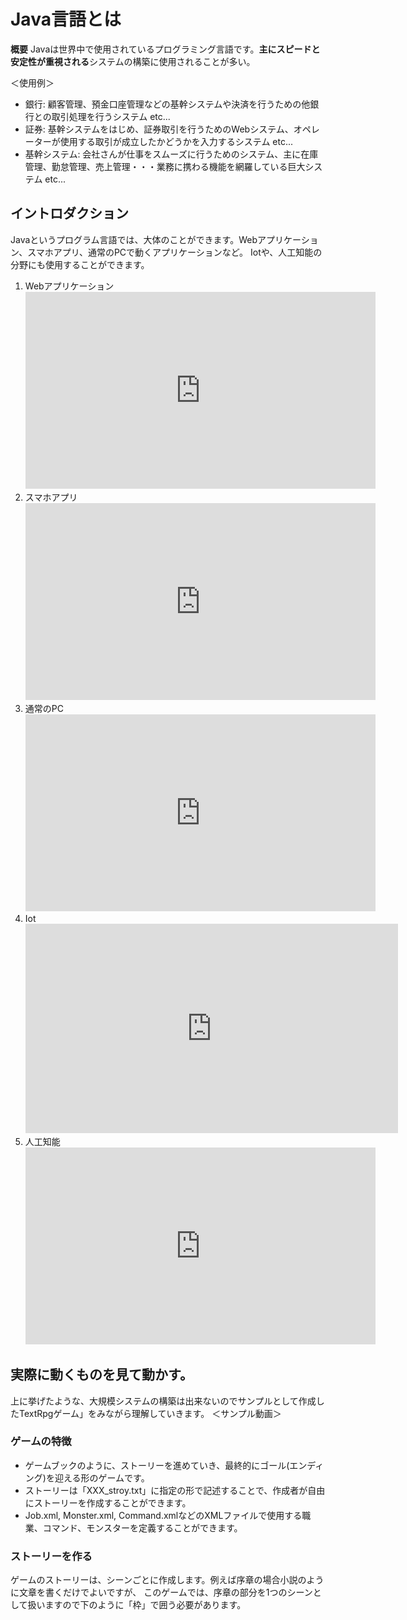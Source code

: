 # Java言語とは
**概要**
Javaは世界中で使用されているプログラミング言語です。**主にスピードと安定性が重視される**システムの構築に使用されることが多い。

＜使用例＞
* 銀行: 顧客管理、預金口座管理などの基幹システムや決済を行うための他銀行との取引処理を行うシステム etc...
* 証券: 基幹システムをはじめ、証券取引を行うためのWebシステム、オペレーターが使用する取引が成立したかどうかを入力するシステム etc...
* 基幹システム: 会社さんが仕事をスムーズに行うためのシステム、主に在庫管理、勤怠管理、売上管理・・・業務に携わる機能を網羅している巨大システム etc...


## イントロダクション
Javaというプログラム言語では、大体のことができます。Webアプリケーション、スマホアプリ、通常のPCで動くアプリケーションなど。
Iotや、人工知能の分野にも使用することができます。

1. Webアプリケーション
   <iframe width="560" height="315" src="https://www.youtube.com/embed/LkjETT0ZKA8" title="YouTube video player" frameborder="0" allow="accelerometer; autoplay; clipboard-write; encrypted-media; gyroscope; picture-in-picture" allowfullscreen></iframe>
2. スマホアプリ
    <iframe width="560" height="315" src="https://www.youtube.com/embed/Eu5wAvbj4Nw" title="YouTube video player" frameborder="0" allow="accelerometer; autoplay; clipboard-write; encrypted-media; gyroscope; picture-in-picture" allowfullscreen></iframe>
3. 通常のPC
    <iframe width="560" height="315" src="https://www.youtube.com/embed/9XJicRt_FaI" title="YouTube video player" frameborder="0" allow="accelerometer; autoplay; clipboard-write; encrypted-media; gyroscope; picture-in-picture" allowfullscreen></iframe>
4. Iot
   <iframe width="596" height="335" src="https://www.youtube.com/embed/C0FK7d4dJ5k" title="YouTube video player" frameborder="0" allow="accelerometer; autoplay; clipboard-write; encrypted-media; gyroscope; picture-in-picture" allowfullscreen></iframe>
5. 人工知能
   <iframe width="560" height="315" src="https://www.youtube.com/embed/DLngS77atps" title="YouTube video player" frameborder="0" allow="accelerometer; autoplay; clipboard-write; encrypted-media; gyroscope; picture-in-picture" allowfullscreen></iframe>

## 実際に動くものを見て動かす。
上に挙げたような、大規模システムの構築は出来ないのでサンプルとして作成したTextRpgゲーム」をみながら理解していきます。
＜サンプル動画＞

### ゲームの特徴
* ゲームブックのように、ストーリーを進めていき、最終的にゴール(エンディング)を迎える形のゲームです。
* ストーリーは「XXX_stroy.txt」に指定の形で記述することで、作成者が自由にストーリーを作成することができます。
* Job.xml, Monster.xml, Command.xmlなどのXMLファイルで使用する職業、コマンド、モンスターを定義することができます。

### ストーリーを作る
ゲームのストーリーは、シーンごとに作成します。例えば序章の場合小説のように文章を書くだけでよいですが、
このゲームでは、序章の部分を1つのシーンとして扱いますので下のように「枠」で囲う必要があります。
